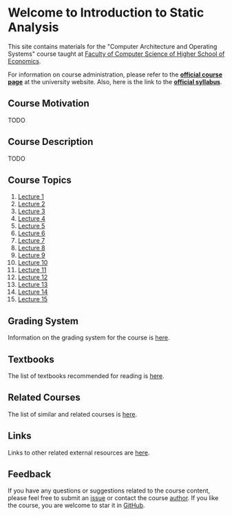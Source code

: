 # Welcome to Introduction to Static Analysis

This site contains materials for the "Computer Architecture and Operating Systems" course taught at
[Faculty of Computer Science of Higher School of Economics](https://cs.hse.ru/en/).

For information on course administration, please refer to the
__[official course page](TODO)__ at the university website.
Also, here is the link to the __[official syllabus](TODO)__.

## Course Motivation

TODO

## Course Description

TODO

## Course Topics

1. [Lecture 1](lectures/01/index.md)
2. [Lecture 2](lectures/02/index.md)
3. [Lecture 3](lectures/03/index.md)
4. [Lecture 4](lectures/04/index.md)
5. [Lecture 5](lectures/05/index.md)
6. [Lecture 6](lectures/06/index.md)
7. [Lecture 7](lectures/07/index.md)
8. [Lecture 8](lectures/08/index.md)
9. [Lecture 9](lectures/09/index.md)
10. [Lecture 10](lectures/10/index.md)
11. [Lecture 11](lectures/11/index.md)
12. [Lecture 12](lectures/12/index.md)
13. [Lecture 13](lectures/13/index.md)
14. [Lecture 14](lectures/14/index.md)
15. [Lecture 15](lectures/15/index.md)

## Grading System

Information on the grading system for the course is [here](grades.md).

## Textbooks

The list of textbooks recommended for reading is [here](books.md).

## Related Courses

The list of similar and related courses is [here](courses.md).

## Links

Links to other related external resources are [here](links.md).

## Feedback

If you have any questions or suggestions related to the course content, please feel free to submit
an [issue](https://github.com/andrewt0301/static-analysis-course/issues)
or contact the course [author](https://github.com/andrewt0301).
If you like the course, you are welcome to star it in
[GitHub](https://github.com/andrewt0301/static-analysis-course).
